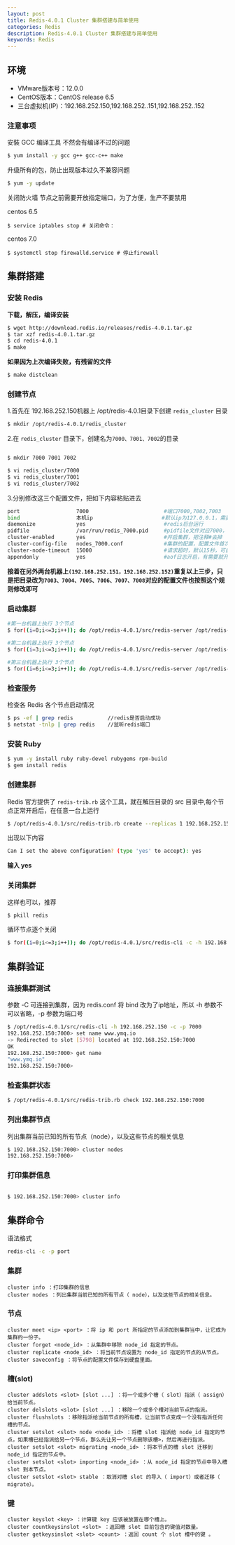 ```yaml
---
layout: post
title: Redis-4.0.1 Cluster 集群搭建与简单使用
categories: Redis
description: Redis-4.0.1 Cluster 集群搭建与简单使用
keywords: Redis
---
```


## 环境

 - VMware版本号：12.0.0
 - CentOS版本：CentOS release 6.5
 - 三台虚拟机(IP)：192.168.252.150,192.168.252..151,192.168.252..152

### 注意事项
 

安裝 GCC 编译工具 不然会有编译不过的问题

```sh
$ yum install -y gcc g++ gcc-c++ make
```

升级所有的包，防止出现版本过久不兼容问题

```sh
$ yum -y update
```

关闭防火墙 节点之前需要开放指定端口，为了方便，生产不要禁用

centos 6.5

```
$ service iptables stop # 关闭命令：
```

centos 7.0
```
$ systemctl stop firewalld.service # 停止firewall
```



## 集群搭建

### 安装 Redis

**下载，解压，编译安装**

```sh
$ wget http://download.redis.io/releases/redis-4.0.1.tar.gz
$ tar xzf redis-4.0.1.tar.gz
$ cd redis-4.0.1
$ make
```

**如果因为上次编译失败，有残留的文件**
 
```sh
$ make distclean
```


### 创建节点

1.首先在 192.168.252.150机器上 /opt/redis-4.0.1目录下创建 `redis_cluster` 目录

```sh
$ mkdir /opt/redis-4.0.1/redis_cluster
```

2.在 `redis_cluster` 目录下，创建名为`7000、7001、7002`的目录

```sh

$ mkdir 7000 7001 7002

$ vi redis_cluster/7000
$ vi redis_cluster/7001
$ vi redis_cluster/7002
```

3.分别修改这三个配置文件，把如下内容粘贴进去
 
```sh
port                  7000                        #端口7000,7002,7003        
bind                  本机ip                      #默认ip为127.0.0.1，需要改为其他节点机器可访问的ip，否则创建集群时无法访问对应的端口，无法创建集群
daemonize             yes                         #redis后台运行
pidfile               /var/run/redis_7000.pid     #pidfile文件对应7000，7001，7002
cluster-enabled       yes                         #开启集群，把注释#去掉
cluster-config-file   nodes_7000.conf             #集群的配置，配置文件首次启动自动生成 7000，7001，7002
cluster-node-timeout  15000                       #请求超时，默认15秒，可自行设置
appendonly            yes                         #aof日志开启，有需要就开启，它会每次写操作都记录一条日志　
```

**接着在另外两台机器上`(192.168.252.151，192.168.252.152)`重复以上三步，只是把目录改为`7003、7004、7005、7006、7007、7008`对应的配置文件也按照这个规则修改即可**



### 启动集群

```sh
#第一台机器上执行 3个节点
$ for((i=0;i<=3;i++)); do /opt/redis-4.0.1/src/redis-server /opt/redis-4.0.1/redis_cluster/700$i/redis.conf; done

#第二台机器上执行 3个节点
$ for((i=3;i<=3;i++)); do /opt/redis-4.0.1/src/redis-server /opt/redis-4.0.1/redis_cluster/700$i/redis.conf; done
                     
#第三台机器上执行 3个节点 
$ for((i=6;i<=3;i++)); do /opt/redis-4.0.1/src/redis-server /opt/redis-4.0.1/redis_cluster/700$i/redis.conf; done
```

### 检查服务

检查各 Redis 各个节点启动情况
 
```sh
$ ps -ef | grep redis           //redis是否启动成功
$ netstat -tnlp | grep redis    //监听redis端口
```

### 安装 Ruby

```sh
$ yum -y install ruby ruby-devel rubygems rpm-build
$ gem install redis
```

### 创建集群
 
Redis 官方提供了 `redis-trib.rb` 这个工具，就在解压目录的 src 目录中,每个节点正常开启后，在任意一台上运行
 
```sh
$ /opt/redis-4.0.1/src/redis-trib.rb create --replicas 1 192.168.252.150:7000 192.168.252.150:7001 192.168.252.150:7002 192.168.252.151:7003 192.168.252.151:7004 192.168.252.151:7005 192.168.252.152:7006 192.168.252.152:7007 192.168.252.152:7008
```

出现以下内容

```sh
Can I set the above configuration? (type 'yes' to accept): yes
```

**输入 yes**




### 关闭集群

这样也可以，推荐

```sh
$ pkill redis
```


循环节点逐个关闭

```sh
$ for((i=0;i<=3;i++)); do /opt/redis-4.0.1/src/redis-cli -c -h 192.168.252.150 -p 700$i shutdown; done
```


## 集群验证

 
### 连接集群测试
 
参数 -C 可连接到集群，因为 redis.conf 将 bind 改为了ip地址，所以 -h 参数不可以省略，-p 参数为端口号
 
```sh
$ /opt/redis-4.0.1/src/redis-cli -h 192.168.252.150 -c -p 7000
192.168.252.150:7000> set name www.ymq.io
-> Redirected to slot [5798] located at 192.168.252.150:7000
OK
192.168.252.150:7000> get name
"www.ymq.io"
192.168.252.150:7000>
```

### 检查集群状态
 
```sh
$ /opt/redis-4.0.1/src/redis-trib.rb check 192.168.252.150:7000

```

### 列出集群节点

列出集群当前已知的所有节点（node），以及这些节点的相关信息
 
```sh
$ 192.168.252.150:7000> cluster nodes
192.168.252.150:7000>
```
### 打印集群信息 
 
```sh

$ 192.168.252.150:7000> cluster info
```

## 集群命令

语法格式
```sh
redis-cli -c -p port
```

### 集群
```
cluster info ：打印集群的信息
cluster nodes ：列出集群当前已知的所有节点（ node），以及这些节点的相关信息。
```

### 节点

```
cluster meet <ip> <port> ：将 ip 和 port 所指定的节点添加到集群当中，让它成为集群的一份子。
cluster forget <node_id> ：从集群中移除 node_id 指定的节点。
cluster replicate <node_id> ：将当前节点设置为 node_id 指定的节点的从节点。
cluster saveconfig ：将节点的配置文件保存到硬盘里面。

```

### 槽(slot)

```
cluster addslots <slot> [slot ...] ：将一个或多个槽（ slot）指派（ assign）给当前节点。
cluster delslots <slot> [slot ...] ：移除一个或多个槽对当前节点的指派。
cluster flushslots ：移除指派给当前节点的所有槽，让当前节点变成一个没有指派任何槽的节点。
cluster setslot <slot> node <node_id> ：将槽 slot 指派给 node_id 指定的节点，如果槽已经指派给另一个节点，那么先让另一个节点删除该槽>，然后再进行指派。
cluster setslot <slot> migrating <node_id> ：将本节点的槽 slot 迁移到 node_id 指定的节点中。
cluster setslot <slot> importing <node_id> ：从 node_id 指定的节点中导入槽 slot 到本节点。
cluster setslot <slot> stable ：取消对槽 slot 的导入（ import）或者迁移（ migrate）。
```

### 键
```
cluster keyslot <key> ：计算键 key 应该被放置在哪个槽上。
cluster countkeysinslot <slot> ：返回槽 slot 目前包含的键值对数量。
cluster getkeysinslot <slot> <count> ：返回 count 个 slot 槽中的键 。
```


